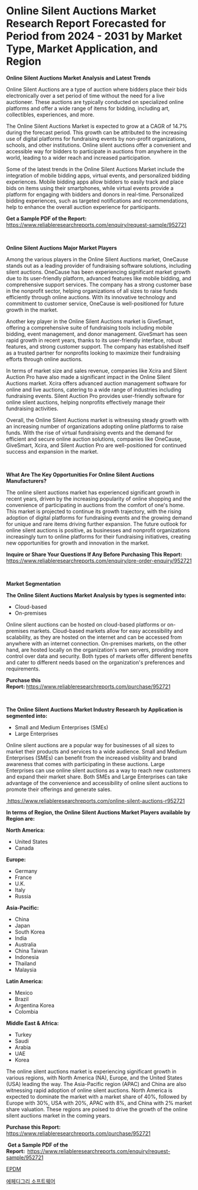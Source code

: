 <p><h1>Online Silent Auctions Market Research Report Forecasted for Period from 2024 -  2031 by Market Type, Market Application, and Region</h1></p><p><strong>Online Silent Auctions Market Analysis and Latest Trends</strong></p>
<p><p>Online Silent Auctions are a type of auction where bidders place their bids electronically over a set period of time without the need for a live auctioneer. These auctions are typically conducted on specialized online platforms and offer a wide range of items for bidding, including art, collectibles, experiences, and more.</p><p>The Online Silent Auctions Market is expected to grow at a CAGR of 14.7% during the forecast period. This growth can be attributed to the increasing use of digital platforms for fundraising events by non-profit organizations, schools, and other institutions. Online silent auctions offer a convenient and accessible way for bidders to participate in auctions from anywhere in the world, leading to a wider reach and increased participation.</p><p>Some of the latest trends in the Online Silent Auctions Market include the integration of mobile bidding apps, virtual events, and personalized bidding experiences. Mobile bidding apps allow bidders to easily track and place bids on items using their smartphones, while virtual events provide a platform for engaging with bidders and donors in real-time. Personalized bidding experiences, such as targeted notifications and recommendations, help to enhance the overall auction experience for participants.</p></p>
<p><strong>Get a Sample PDF of the Report:&nbsp;</strong> <a href="https://www.reliableresearchreports.com/enquiry/request-sample/952721">https://www.reliableresearchreports.com/enquiry/request-sample/952721</a></p>
<p>&nbsp;</p>
<p><strong>Online Silent Auctions Major Market Players</strong></p>
<p><p>Among the various players in the Online Silent Auctions market, OneCause stands out as a leading provider of fundraising software solutions, including silent auctions. OneCause has been experiencing significant market growth due to its user-friendly platform, advanced features like mobile bidding, and comprehensive support services. The company has a strong customer base in the nonprofit sector, helping organizations of all sizes to raise funds efficiently through online auctions. With its innovative technology and commitment to customer service, OneCause is well-positioned for future growth in the market.</p><p>Another key player in the Online Silent Auctions market is GiveSmart, offering a comprehensive suite of fundraising tools including mobile bidding, event management, and donor management. GiveSmart has seen rapid growth in recent years, thanks to its user-friendly interface, robust features, and strong customer support. The company has established itself as a trusted partner for nonprofits looking to maximize their fundraising efforts through online auctions.</p><p>In terms of market size and sales revenue, companies like Xcira and Silent Auction Pro have also made a significant impact in the Online Silent Auctions market. Xcira offers advanced auction management software for online and live auctions, catering to a wide range of industries including fundraising events. Silent Auction Pro provides user-friendly software for online silent auctions, helping nonprofits effectively manage their fundraising activities.</p><p>Overall, the Online Silent Auctions market is witnessing steady growth with an increasing number of organizations adopting online platforms to raise funds. With the rise of virtual fundraising events and the demand for efficient and secure online auction solutions, companies like OneCause, GiveSmart, Xcira, and Silent Auction Pro are well-positioned for continued success and expansion in the market.</p></p>
<p>&nbsp;</p>
<p><strong>What Are The Key Opportunities For Online Silent Auctions Manufacturers?</strong></p>
<p><p>The online silent auctions market has experienced significant growth in recent years, driven by the increasing popularity of online shopping and the convenience of participating in auctions from the comfort of one's home. This market is projected to continue its growth trajectory, with the rising adoption of digital platforms for fundraising events and the growing demand for unique and rare items driving further expansion. The future outlook for online silent auctions is positive, as businesses and nonprofit organizations increasingly turn to online platforms for their fundraising initiatives, creating new opportunities for growth and innovation in the market.</p></p>
<p><strong>Inquire or Share Your Questions If Any Before Purchasing This Report:</strong> <a href="https://www.reliableresearchreports.com/enquiry/pre-order-enquiry/952721">https://www.reliableresearchreports.com/enquiry/pre-order-enquiry/952721</a></p>
<p>&nbsp;</p>
<p><strong>Market Segmentation</strong></p>
<p><strong>The Online Silent Auctions Market Analysis by types is segmented into:</strong></p>
<p><ul><li>Cloud-based</li><li>On-premises</li></ul></p>
<p><p>Online silent auctions can be hosted on cloud-based platforms or on-premises markets. Cloud-based markets allow for easy accessibility and scalability, as they are hosted on the internet and can be accessed from anywhere with an internet connection. On-premises markets, on the other hand, are hosted locally on the organization's own servers, providing more control over data and security. Both types of markets offer different benefits and cater to different needs based on the organization's preferences and requirements.</p></p>
<p><strong>Purchase this Report:&nbsp;</strong><a href="https://www.reliableresearchreports.com/purchase/952721">https://www.reliableresearchreports.com/purchase/952721</a></p>
<p>&nbsp;</p>
<p><strong>The Online Silent Auctions Market Industry Research by Application is segmented into:</strong></p>
<p><ul><li>Small and Medium Enterprises (SMEs)</li><li>Large Enterprises</li></ul></p>
<p><p>Online silent auctions are a popular way for businesses of all sizes to market their products and services to a wide audience. Small and Medium Enterprises (SMEs) can benefit from the increased visibility and brand awareness that comes with participating in these auctions. Large Enterprises can use online silent auctions as a way to reach new customers and expand their market share. Both SMEs and Large Enterprises can take advantage of the convenience and accessibility of online silent auctions to promote their offerings and generate sales.</p></p>
<p><a href="https://www.reliableresearchreports.com/online-silent-auctions-r952721">&nbsp;https://www.reliableresearchreports.com/online-silent-auctions-r952721</a></p>
<p><strong>In terms of Region, the Online Silent Auctions Market Players available by Region are:</strong></p>
<p>
    <p> <strong> North America: </strong>
        <ul>
            <li>United States</li>
            <li>Canada</li>
        </ul>
        </p> 
    <p> <strong> Europe: </strong>
        <ul>
            <li>Germany</li>
            <li>France</li>
            <li>U.K.</li>
            <li>Italy</li>
            <li>Russia</li>
        </ul>
        </p> 
    <p> <strong> Asia-Pacific: </strong>
        <ul>
            <li>China</li>
            <li>Japan</li>
            <li>South Korea</li>
            <li>India</li>
            <li>Australia</li>
            <li>China Taiwan</li>
            <li>Indonesia</li>
            <li>Thailand</li>
            <li>Malaysia</li>
        </ul>
        </p> 
    <p> <strong> Latin America: </strong>
        <ul>
            <li>Mexico</li>
            <li>Brazil</li>
            <li>Argentina Korea</li>
            <li>Colombia</li>
        </ul>
        </p> 
    <p> <strong> Middle East & Africa: </strong>
        <ul>
            <li>Turkey</li>
            <li>Saudi</li>
            <li>Arabia</li>
            <li>UAE</li>
            <li>Korea</li>
        </ul>
    </p>
    </p>
<p><p>The online silent auctions market is experiencing significant growth in various regions, with North America (NA), Europe, and the United States (USA) leading the way. The Asia-Pacific region (APAC) and China are also witnessing rapid adoption of online silent auctions. North America is expected to dominate the market with a market share of 40%, followed by Europe with 30%, USA with 20%, APAC with 8%, and China with 2% market share valuation. These regions are poised to drive the growth of the online silent auctions market in the coming years.</p></p>
<p><strong>Purchase this Report: </strong><a href="https://www.reliableresearchreports.com/purchase/952721">https://www.reliableresearchreports.com/purchase/952721</a></p>
<p>&nbsp;<strong>Get a Sample PDF of the Report:&nbsp;&nbsp;</strong><a href="https://www.reliableresearchreports.com/enquiry/request-sample/952721">https://www.reliableresearchreports.com/enquiry/request-sample/952721</a></p>
<p><strong></strong></p>
<p><p><a href="https://github.com/amuji413411/Market-Research-Report-List-2/blob/main/577662779662.md">EPDM</a></p><p><a href="https://github.com/risastia4/Market-Research-Report-List-2/blob/main/801740179663.md">에페디그리 소프트웨어</a></p></p>